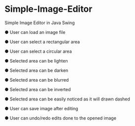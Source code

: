# Simple-Image-Editor
Simple Image Editor in Java Swing

● User can load an image file


● User can select a rectangular area


● User can select a circular area


● Selected area can be lighten


● Selected area can be darken


● Selected area can be blurred


● Selected area can be inverted


● Selected area can be easily noticed as it will drawn dashed


● User can save image after editing


● User can undo/redo edits done to the opened image
